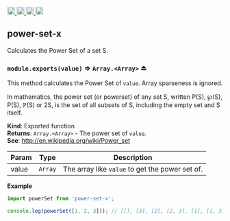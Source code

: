 <a href="https://travis-ci.org/Xotic750/power-set-x"
   title="Travis status">
<img
   src="https://travis-ci.org/Xotic750/power-set-x.svg?branch=master"
   alt="Travis status" height="18"/>
</a>
<a href="https://david-dm.org/Xotic750/power-set-x"
   title="Dependency status">
<img src="https://david-dm.org/Xotic750/power-set-x.svg"
   alt="Dependency status" height="18"/>
</a>
<a href="https://david-dm.org/Xotic750/power-set-x#info=devDependencies"
   title="devDependency status">
<img src="https://david-dm.org/Xotic750/power-set-x/dev-status.svg"
   alt="devDependency status" height="18"/>
</a>
<a href="https://badge.fury.io/js/power-set-x" title="npm version">
<img src="https://badge.fury.io/js/power-set-x.svg"
   alt="npm version" height="18"/>
</a>
<a name="module_power-set-x"></a>

## power-set-x

Calculates the Power Set of a set S.

<a name="exp_module_power-set-x--module.exports"></a>

### `module.exports(value)` ⇒ <code>Array.&lt;Array&gt;</code> ⏏

This method calculates the Power Set of `value`. Array sparseness is
ignored.

In mathematics, the power set (or powerset) of any set S,
written P(S), ℘(S), P(S), ℙ(S) or 2S, is the set of all subsets of S,
including the empty set and S itself.

**Kind**: Exported function  
**Returns**: <code>Array.&lt;Array&gt;</code> - The power set of `value`.  
**See**: http://en.wikipedia.org/wiki/Power_set

| Param | Type               | Description                                     |
| ----- | ------------------ | ----------------------------------------------- |
| value | <code>Array</code> | The array like `value` to get the power set of. |

**Example**

```js
import powerSet from 'power-set-x';

console.log(powerSet([1, 2, 3])); // [[], [3], [2], [2, 3], [1], [1, 3], [1, 2], [1, 2, 3]]
```
